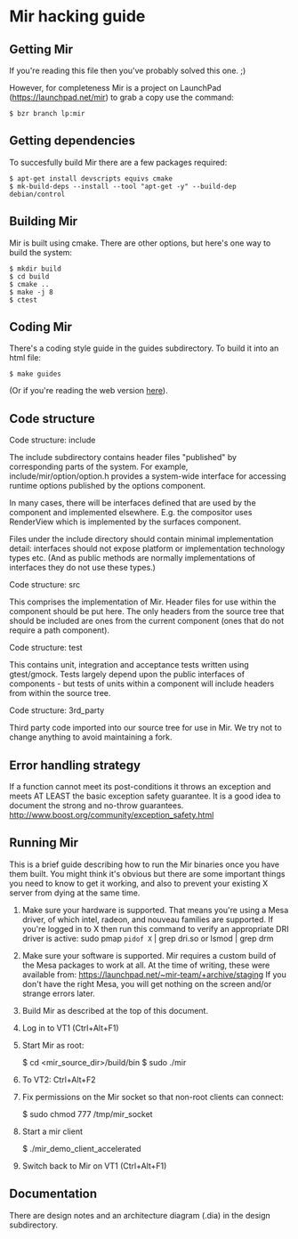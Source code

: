 Mir hacking guide
=================

Getting Mir
-----------

If you're reading this file then you've probably solved this one. ;)

However, for completeness Mir is a project on LaunchPad (https://launchpad.net/mir)
to grab a copy use the command:

    $ bzr branch lp:mir


Getting dependencies
--------------------
To succesfully build Mir there are a few packages required:

    $ apt-get install devscripts equivs cmake
    $ mk-build-deps --install --tool "apt-get -y" --build-dep debian/control


Building Mir
-----------

Mir is built using cmake. There are other options, but here's one way to
build the system:

    $ mkdir build
    $ cd build
    $ cmake ..
    $ make -j 8
    $ ctest


Coding Mir
----------

There's a coding style guide in the guides subdirectory. To build it into an
html file:

    $ make guides

(Or if you're reading the web version [here](cppguide/index.html)).


Code structure
--------------

Code structure: include

The include subdirectory contains header files "published" by corresponding parts
of the system. For example, include/mir/option/option.h provides a system-wide interface
for accessing runtime options published by the options component.

In many cases, there will be interfaces defined that are used by the component
and implemented elsewhere. E.g. the compositor uses RenderView which is implemented
by the surfaces component.

Files under the include directory should contain minimal implementation detail: interfaces
should not expose platform or implementation technology types etc. (And as public methods
are normally implementations of interfaces they do not use these types.)


Code structure: src

This comprises the implementation of Mir. Header files for use within the component
should be put here. The only headers from the source tree that should be included are
ones from the current component (ones that do not require a path component).


Code structure: test

This contains unit, integration and acceptance tests written using gtest/gmock. Tests
largely depend upon the public interfaces of components - but tests of units within
a component will include headers from within the source tree.


Code structure: 3rd_party

Third party code imported into our source tree for use in Mir. We try not to change
anything to avoid maintaining a fork.


Error handling strategy
-----------------------

If a function cannot meet its post-conditions it throws an exception and meets
AT LEAST the basic exception safety guarantee. It is a good idea to document the
strong and no-throw guarantees. http://www.boost.org/community/exception_safety.html


Running Mir
-----------

This is a brief guide describing how to run the Mir binaries once you have
them built. You might think it's obvious but there are some important things
you need to know to get it working, and also to prevent your existing X server
from dying at the same time.

1. Make sure your hardware is supported. That means you're using a Mesa driver,
   of which intel, radeon, and nouveau families are supported. If you're
   logged in to X then run this command to verify an appropriate DRI driver
   is active:
       sudo pmap `pidof X` | grep dri.so
   or
       lsmod | grep drm

2. Make sure your software is supported. Mir requires a custom build of the
   Mesa packages to work at all. At the time of writing, these were available
   from:
       https://launchpad.net/~mir-team/+archive/staging
   If you don't have the right Mesa, you will get nothing on the screen and/or
   strange errors later.

3. Build Mir as described at the top of this document.

4. Log in to VT1 (Ctrl+Alt+F1)

5. Start Mir as root:
    
    $ cd <mir_source_dir>/build/bin
    $ sudo ./mir

6. To VT2: Ctrl+Alt+F2

7. Fix permissions on the Mir socket so that non-root clients can connect:

    $ sudo chmod 777 /tmp/mir_socket

8. Start a mir client

    $ ./mir_demo_client_accelerated

9. Switch back to Mir on VT1 (Ctrl+Alt+F1)


Documentation
-------------

There are design notes and an architecture diagram (.dia) in the design
subdirectory.


